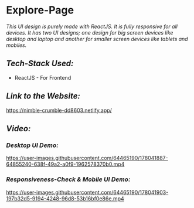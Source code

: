 # Explore-Page

*This UI design is purely made with ReactJS. It is fully responsive for all devices. It has two UI designs; one design for big screen devices like desktop and laptop and another for smaller screen devices like tablets and mobiles.*

 ## *Tech-Stack Used:*
 * ReactJS - For Frontend
 
 ## *Link to the Website:*
https://nimble-crumble-dd8603.netlify.app/

## *Video:*

### *Desktop UI Demo:*
https://user-images.githubusercontent.com/64465190/178041887-64855240-638f-49a2-a0f9-1962578370b0.mp4


### *Responsiveness-Check & Mobile UI Demo:*
https://user-images.githubusercontent.com/64465190/178041903-197b32d5-9194-4248-96d8-53b16bf0e86e.mp4


